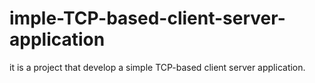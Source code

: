 # imple-TCP-based-client-server-application
it is a project that develop a simple TCP-based client server application.
